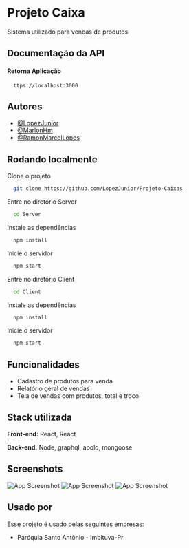 # Projeto Caixa

Sistema utilizado para vendas de produtos

## Documentação da API

#### Retorna Aplicação

```http
  ttps://localhost:3000
```

## Autores

- [@LopezJunior](https://github.com/LopezJunior)
- [@MarlonHm](https://github.com/LopezJunior)
- [@RamonMarcelLopes](https://github.com/RamonMarcelLopes)

## Rodando localmente

Clone o projeto

```bash
  git clone https://github.com/LopezJunior/Projeto-Caixas
```

Entre no diretório Server

```bash
  cd Server
```

Instale as dependências

```bash
  npm install
```

Inicie o servidor

```bash
  npm start
```

Entre no diretório Client

```bash
  cd Client
```

Instale as dependências

```bash
  npm install
```

Inicie o servidor

```bash
  npm start
```

## Funcionalidades

- Cadastro de produtos para venda
- Relatório geral de vendas
- Tela de vendas com produtos, total e troco

## Stack utilizada

**Front-end:** React, React

**Back-end:** Node, graphql, apolo, mongoose



## Screenshots

![App Screenshot](https://i.imgur.com/5RGXAzf.png)
![App Screenshot](https://i.imgur.com/mRw79Qw.png)
![App Screenshot](https://i.imgur.com/hvkxLeW.png)





## Usado por

Esse projeto é usado pelas seguintes empresas:

- Paróquia Santo Antônio - Imbituva-Pr
